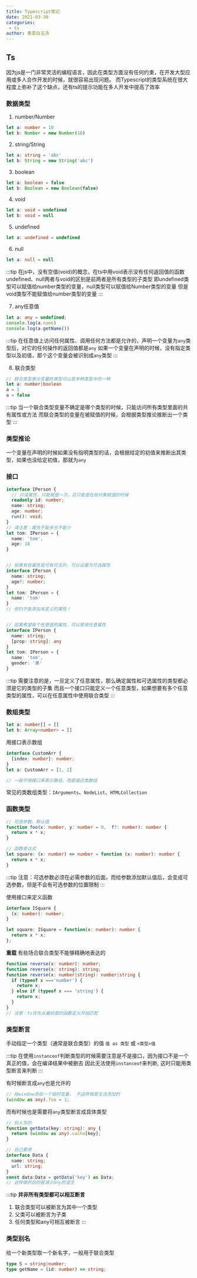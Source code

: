 ```yaml
---
title: Typescript笔记
date: 2021-03-30
categories:
 - ts
author: 青菜白玉汤
---
```


## Ts
因为js是一门非常灵活的编程语言，因此在类型方面没有任何约束，在开发大型应用或多人合作开发的时候，就很容易出现问题。
而Typescript的类型系统在很大程度上弥补了这个缺点，还有ts的提示功能在多人开发中提高了效率

### 数据类型
1. number/Number
```typescript
let a: number = 10
let b: Number = new Number(10)
```
2. string/String
```typescript
let a: string = 'abc'
let b: String = new String('abc')
```

3. boolean
```typescript
let a: boolean = false
let b: Boolean = new Boolean(false)
```
4. void
```typescript
let a: void = undefined
let b: void = null
```

5. undefined
```typescript
let a: undefined = undefined
```

6. null
```typescript
let a: null = null
```
:::tip
在js中，没有空值(void)的概念，在ts中用void表示没有任何返回值的函数
undefined、null两者与void的区别是前两者是所有类型的子类型
即undefined类型可以赋值给number类型的变量，null类型可以赋值给Number类型的变量
但是void类型不能赋值给number类型的变量
:::

7. any任意值
```typescript
let a: any = undefined;
console.log(a.name)
console.log(a.getName())
```
:::tip
在任意值上访问任何属性、调用任何方法都是允许的，声明一个变量为`any`类型后，对它的任何操作的返回值都是`any`
如果一个变量在声明的时候，没有指定类型以及初值，那个这个变量会被识别成`any`类型
:::

8. 联合类型
```typescript
// 联合类型表示变量的类型可以是多种类型中的一种
let a: number|boolean
a = 1
a = false
```
:::tip
当一个联合类型变量不确定是哪个类型的时候，只能访问所有类型里面的共有属性或方法
而联合类型的变量在被赋值的时候，会根据类型推论推断出一个类型
:::

### 类型推论
一个变量在声明的时候如果没有指明类型的话，会根据给定的初值来推断出其类型，如果也没给定初值，那就为`any`

### 接口
```typescript
interface IPerson {
  // 只读属性，只能赋值一次，且只能是在给对象赋值的时候
  readonly id: number;
  name: string;
  age: number;
  run(): void;
}
// 请注意：属性不能多也不能少
let tom: IPerson = {
  name: 'tom',
  age: 18
}


// 如果有些属性是可有可无的，可以设置为可选属性
interface IPerson {
  name: string;
  age?: number;
}
let tom: IPerson = {
  name: 'tom'
}
// 但仍不能添加未定义的属性！


// 如果希望有个任意值的属性，可以使用任意属性
interface IPerson {
  name: string;
  [prop: string]: any
}
let tom: IPerson = {
  name: 'tom',
  gender: '男'
}
```
:::tip
需要注意的是，一旦定义了任意属性，那么确定属性和可选属性的类型都必须是它的类型的子集
而且一个接口只能定义一个任意类型，如果想要有多个任意类型的属性，可以在任意属性中使用联合类型
:::

### 数组类型
```typescript
let a: number[] = []
let b: Array<number> = []
```


用接口表示数组
```typescript
interface CustomArr {
  [index: number]: number;
}
let a: CustomArr = [1, 2]

// 一般不用接口来表示数组，而是描述类数组
```
常见的类数组类型：`IArguments`、`NodeList`、`HTMLCollection `

### 函数类型
```typescript
// 可选参数、默认值
function foo(x: number, y: number = 0,  f?: number): number {
  return x * x;
}

// 函数表达式
let square: (x: number) => number = function (x: number): number {
  return x * x;
}
```
:::tip
注意：可选参数必须在必需参数的后面，而给参数添加默认值后，会变成可选参数，但是不会有可选参数的位置限制
:::


使用接口来定义函数
```typescript
interface ISquare {
  (x: number): number;
}

let square: ISquare = function(x: number): number {
  return x * x;
};
```

**重载**
有些场合联合类型不能够精确地表达的

```typescript
function reverse(x: number): number;
function reverse(x: string): string;
function reverse(x: number|string): number|string {
  if (typeof x ==='number') {
    return x;
  } else if (typeof x === 'string') {
    return x;
  }
}
// 注意：ts优先从最前面的函数定义开始匹配
```

### 类型断言
手动指定一个类型（通常是联合类型）的值
`值 as 类型` 或 `<类型>值`

:::tip
在使用`instanceof`判断类型的时候需要注意是不是接口，因为接口不是一个真正的值，会在编译结果中被删去
因此无法使用`instanceof`来判断, 这时只能用类型断言来判断
:::

有时候断言成`any`也是允许的
```typescript
// 给window添加一个临时变量， 不这样做是无法添加的
(window as any).foo = 1;
```

而有时候也是需要将`any`类型断言成具体类型
```typescript
// 别人写的
function getData(key: string): any {
  return (window as any).cache[key];
}

// 自己要用
interface Data {
  name: string;
  url: string;
}
const data:Data = getData('key') as Data;
// 这样做的目的是减少any的滋生
```
:::tip
**并非所有类型都可以相互断言**
1. 联合类型可以被断言为其中一个类型
2. 父类可以被断言为子类
3. 任何类型和any可相互被断言
:::


### 类型别名
给一个新类型取一个新名字，一般用于联合类型
```typescript
type S = string|number;
type getName = (id: number) => string;
```